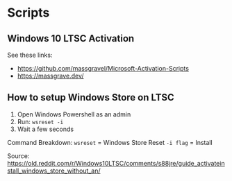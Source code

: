 # Scripts

## Windows 10 LTSC Activation

See these links:
- https://github.com/massgravel/Microsoft-Activation-Scripts
- https://massgrave.dev/

## How to setup Windows Store on LTSC

1. Open Windows Powershell as an admin
2. Run: `wsreset -i`
3. Wait a few seconds

Command Breakdown:
`wsreset` = Windows Store Reset
`-i flag` = Install

Source: https://old.reddit.com/r/Windows10LTSC/comments/s88jre/guide_activateinstall_windows_store_without_an/
